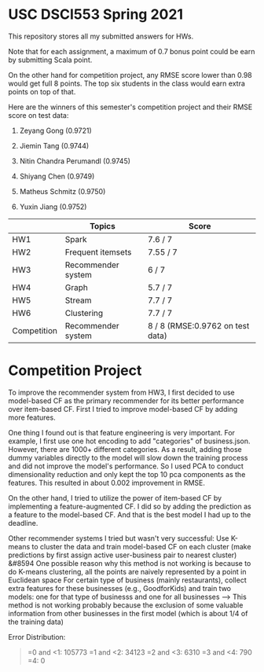 # USC DSCI553 Spring 2021

This repository stores all my submitted answers for HWs.

Note that for each assignment, a maximum of 0.7 bonus point could be earn by submitting Scala point.

On the other hand for competition project, any RMSE score lower than 0.98 would get full 8 points. The top six students in the class would earn extra points on top of that.

Here are the winners of this semester's competition project and their RMSE score on test data:

1. Zeyang Gong (0.9721)

2. Jiemin Tang (0.9744)

3. Nitin Chandra Perumandl (0.9745)

4. Shiyang Chen (0.9749)

5. Matheus Schmitz (0.9750)

6. Yuxin Jiang (0.9752)


| | Topics | Score |
| ------------- | ------------- | ------------- |
| HW1  | Spark  | 7.6 / 7 |
| HW2  | Frequent itemsets | 7.55 / 7 |
| HW3 | Recommender system  | 6 / 7 |
| HW4  | Graph | 5.7 / 7 |
| HW5  | Stream  | 7.7 / 7 |
| HW6  | Clustering | 7.7 / 7 |
| Competition | Recommender system | 8 / 8 (RMSE:0.9762 on test data)|

# Competition Project

To improve the recommender system from HW3, I first decided to use model-based CF as the primary recommender for its better performance over item-based CF.
First I tried to improve model-based CF by adding more features.

One thing I found out is that feature engineering is very important. For example, I first use one hot encoding to add "categories" of business.json.
However, there are 1000+ different categories. As a result, adding those dummy variables directly to the model will slow down the training process and did not improve the model's performance. So I used PCA to conduct dimensionality reduction and only kept the top 10 pca components as the features. This resulted in about 0.002 improvement in RMSE.

On the other hand, I tried to utilize the power of item-based CF by implementing a feature-augmented CF. I did so by adding the prediction as a feature to the model-based CF. And that is the best model I had up to the deadline.

Other recommender systems I tried but wasn't very successful:
Use K-means to cluster the data and train model-based CF on each cluster (make predictions by first assign active user-business pair to nearest cluster)
&#8594 One possible reason why this method is not working is because to do K-means clustering, all the points are naively represented by a point in Euclidean space
For certain type of business (mainly restaurants), collect extra features for these businesses (e.g., GoodforKids) and train two models: one for that type of businesss and one for all businesses
--> This method is not working probably because the exclusion of some valuable information from other businesses in the first model (which is about 1/4 of the training data)

Error Distribution:
>=0 and <1: 105773
>=1 and <2: 34123
>=2 and <3: 6310
>=3 and <4: 790
>=4: 0
